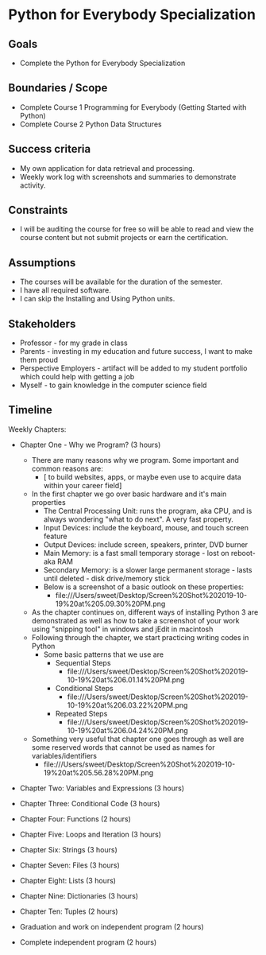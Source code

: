 # Python for Everybody Specialization

## Goals </br> 

 - Complete the Python for Everybody Specialization

## Boundaries / Scope </br>

 - Complete Course 1 Programming for Everybody (Getting Started with Python)</br>
 - Complete Course 2 Python Data Structures</br>
     		 
## Success criteria </br>

 - My own application for data retrieval and processing.
 - Weekly work log with screenshots and summaries to demonstrate activity.

## Constraints </br>

 - I will be auditing the course for free so will be able to read and view the course content but not submit projects or earn the certification.

## Assumptions </br>

- The courses will be available for the duration of the semester.
- I have all required software.
- I can skip the Installing and Using Python units.

## Stakeholders </br>

 - Professor - for my grade in class
 - Parents - investing in my education and future success, I want to make them proud
 - Perspective Employers - artifact will be added to my student portfolio which could help with getting a job
 - Myself - to gain knowledge in the computer science field

## Timeline </br>

Weekly Chapters:

 - Chapter One - Why we Program? (3 hours) </br>
	- There are many reasons why we program. Some important and common reasons are:
		- [ to build websites, apps, or maybe even use to acquire data within your career field] 
	- In the first chapter we go over basic hardware and it's main properties
		- The Central Processing Unit: runs the program, aka CPU, and is always wondering "what to do next". A very fast property.
		- Input Devices: include the keyboard, mouse, and touch screen feature
		- Output Devices: include screen, speakers, printer, DVD burner
		- Main Memory: is a fast small temporary storage - lost on reboot- aka RAM
		- Secondary Memory: is a slower large permanent storage - lasts until deleted - disk drive/memory stick
		- Below is a screenshot of a basic outlook on these properties:
			- file:///Users/sweet/Desktop/Screen%20Shot%202019-10-19%20at%205.09.30%20PM.png
	- As the chapter continues on, different ways of installing Python 3 are demonstrated as well as how to take a screenshot of your work using "snipping tool" in windows and jEdit in macintosh
	- Following through the chapter, we start practicing writing codes in Python
		- Some basic patterns that we use are
			- Sequential Steps
				- file:///Users/sweet/Desktop/Screen%20Shot%202019-10-19%20at%206.01.14%20PM.png
			- Conditional Steps
				- file:///Users/sweet/Desktop/Screen%20Shot%202019-10-19%20at%206.03.22%20PM.png
			- Repeated Steps 
				- file:///Users/sweet/Desktop/Screen%20Shot%202019-10-19%20at%206.04.24%20PM.png
	- Something very useful that chapter one goes through as well are some reserved words that cannot be used as names for variables/identifiers
		- file:///Users/sweet/Desktop/Screen%20Shot%202019-10-19%20at%205.56.28%20PM.png
		
 - Chapter Two: Variables and Expressions (3 hours) </br> 
 - Chapter Three: Conditional Code (3 hours) </br> 
 - Chapter Four: Functions (2 hours) </br>
 - Chapter Five: Loops and Iteration (3 hours) </br> 
 - Chapter Six: Strings (3 hours) </br> 
 - Chapter Seven: Files (3 hours) </br> 
 - Chapter Eight: Lists (3 hours) </br>
 - Chapter Nine: Dictionaries (3 hours) </br>
 - Chapter Ten: Tuples (2 hours) </br>
 - Graduation and work on independent program (2 hours) </br>
 - Complete independent program (2 hours) </br> 
